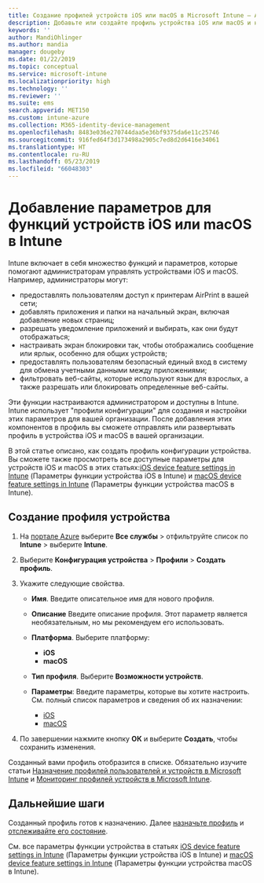 ```yaml
---
title: Создание профилей устройств iOS или macOS в Microsoft Intune — Azure | Документация Майкрософт
description: Добавьте или создайте профиль устройства iOS или macOS и настройте параметры для AirPrint, макета начального экрана, уведомлений приложения, общего устройства, единого входа и фильтрации веб-содержимого в Microsoft Intune.
keywords: ''
author: MandiOhlinger
ms.author: mandia
manager: dougeby
ms.date: 01/22/2019
ms.topic: conceptual
ms.service: microsoft-intune
ms.localizationpriority: high
ms.technology: ''
ms.reviewer: ''
ms.suite: ems
search.appverid: MET150
ms.custom: intune-azure
ms.collection: M365-identity-device-management
ms.openlocfilehash: 8483e036e270744daa5e36bf9375da6e11c25746
ms.sourcegitcommit: 916fed64f3d173498a2905c7ed8d2d6416e34061
ms.translationtype: HT
ms.contentlocale: ru-RU
ms.lasthandoff: 05/23/2019
ms.locfileid: "66048303"
---
```

# <a name="add-ios-or-macos-device-feature-settings-in-intune"></a>Добавление параметров для функций устройств iOS или macOS в Intune

Intune включает в себя множество функций и параметров, которые помогают администраторам управлять устройствами iOS и macOS. Например, администраторы могут:

- предоставлять пользователям доступ к принтерам AirPrint в вашей сети;
- добавлять приложения и папки на начальный экран, включая добавление новых страниц;
- разрешать уведомление приложений и выбирать, как они будут отображаться;
- настраивать экран блокировки так, чтобы отображались сообщение или ярлык, особенно для общих устройств;
- предоставлять пользователям безопасный единый вход в систему для обмена учетными данными между приложениями;
- фильтровать веб-сайты, которые используют язык для взрослых, а также разрешать или блокировать определенные веб-сайты.

Эти функции настраиваются администратором и доступны в Intune. Intune использует "профили конфигурации" для создания и настройки этих параметров для вашей организации. После добавления этих компонентов в профиль вы сможете отправлять или развертывать профиль в устройства iOS и macOS в вашей организации.

В этой статье описано, как создать профиль конфигурации устройства. Вы сможете также просмотреть все доступные параметры для устройств iOS и macOS в этих статьях:[iOS device feature settings in Intune](ios-device-features-settings.md) (Параметры функции устройства iOS в Intune) и [macOS device feature settings in Intune](macos-device-features-settings.md) (Параметры функции устройства macOS в Intune).

## <a name="create-a-device-profile"></a>Создание профиля устройства

1. На [портале Azure](https://portal.azure.com) выберите **Все службы** > отфильтруйте список по **Intune** > выберите **Intune**.
2. Выберите **Конфигурация устройства** > **Профили** > **Создать профиль**.
3. Укажите следующие свойства.

    - **Имя**. Введите описательное имя для нового профиля.
    - **Описание** Введите описание профиля. Этот параметр является необязательным, но мы рекомендуем его использовать.
    - **Платформа**. Выберите платформу:
        - **iOS**
        - **macOS**
    - **Тип профиля**. Выберите **Возможности устройств**.
    - **Параметры**: Введите параметры, которые вы хотите настроить. См. полный список параметров и сведения об их назначении:

        - [iOS](ios-device-features-settings.md)
        - [macOS](macos-device-features-settings.md)

4. По завершении нажмите кнопку **ОК** и выберите **Создать**, чтобы сохранить изменения.

Созданный вами профиль отобразится в списке. Обязательно изучите статьи [Назначение профилей пользователей и устройств в Microsoft Intune](device-profile-assign.md) и [Мониторинг профилей устройств в Microsoft Intune](device-profile-monitor.md).

## <a name="next-steps"></a>Дальнейшие шаги

Созданный профиль готов к назначению. Далее [назначьте профиль](device-profile-assign.md) и [отслеживайте его состояние](device-profile-monitor.md).

См. все параметры функции устройства в статьях [iOS device feature settings in Intune](ios-device-features-settings.md) (Параметры функции устройства iOS в Intune) и [macOS device feature settings in Intune](macos-device-features-settings.md) (Параметры функции устройства macOS в Intune).
